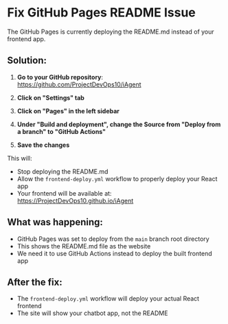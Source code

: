 # Fix GitHub Pages README Issue

The GitHub Pages is currently deploying the README.md instead of your frontend app.

## Solution:

1. **Go to your GitHub repository**: https://github.com/ProjectDevOps10/iAgent

2. **Click on "Settings" tab**

3. **Click on "Pages" in the left sidebar**

4. **Under "Build and deployment", change the Source from "Deploy from a branch" to "GitHub Actions"**

5. **Save the changes**

This will:
- Stop deploying the README.md 
- Allow the `frontend-deploy.yml` workflow to properly deploy your React app
- Your frontend will be available at: https://ProjectDevOps10.github.io/iAgent

## What was happening:
- GitHub Pages was set to deploy from the `main` branch root directory
- This shows the README.md file as the website
- We need it to use GitHub Actions instead to deploy the built frontend app

## After the fix:
- The `frontend-deploy.yml` workflow will deploy your actual React frontend
- The site will show your chatbot app, not the README

